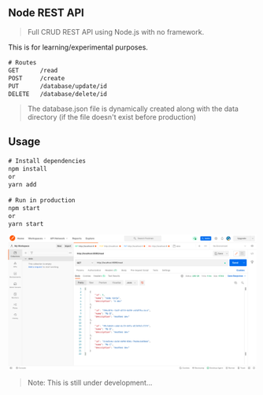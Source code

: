 ## Node REST API

> Full CRUD REST API using Node.js with no framework.

This is for learning/experimental purposes.

```
# Routes
GET      /read
POST     /create
PUT      /database/update/id
DELETE   /database/delete/id

```
> The database.json file is dynamically created along with the data directory (if the file doesn't exist before production)

## Usage

```
# Install dependencies
npm install
or
yarn add

# Run in production
npm start
or
yarn start
```

![REST API](screen.png)

> Note: This is still under development...
